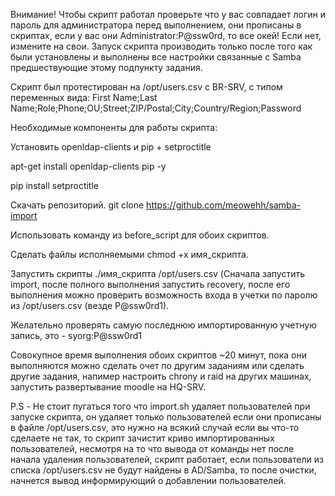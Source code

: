Внимание! Чтобы скрипт работал проверьте что у вас совпадает логин и пароль для администратора перед выполнением, они прописаны в скриптах, если у вас они Administrator:P@ssw0rd, то все окей! Если нет, измените на свои. Запуск скрипта производить только после того как были установлены и выполнены все настройки связанные с Samba предшествующие этому подпункту задания.

Скрипт был протестирован на /opt/users.csv с BR-SRV, с типом переменных вида: First Name;Last Name;Role;Phone;OU;Street;ZIP/Postal;City;Country/Region;Password

Необходимые компоненты для работы скрипта:

Установить openldap-clients и pip + setproctitle

apt-get install openldap-clients pip -y

pip install setproctitle

Скачать репозиторий. git clone https://github.com/meowehh/samba-import

Использовать команду из before_script для обоих скриптов.

Сделать файлы исполняемыми chmod +x имя_скрипта.

Запустить скрипты ./имя_скрипта /opt/users.csv (Сначала запустить import, после полного выполнения запустить recovery, после его выполнения можно проверить возможность входа в учетки по паролю из /opt/users.csv (везде P@ssw0rd1).

Желательно проверять самую последнюю импортированную учетную запись, это - syorg:P@ssw0rd1

Совокупное время выполнения обоих скриптов ~20 минут, пока они выполняются можно сделать очет по другим заданиям или сделать другие задания, напимер настроить chrony и raid на других машинах, запустить развертывание moodle на HQ-SRV.

P.S - Не стоит пугаться того что import.sh удаляет пользователей при запуске скрипта, он удаляет только пользователей если они прописаны в файле /opt/users.csv, это нужно на всякий случай если вы что-то сделаете не так, то скрипт зачистит криво импортированных пользователей, несмотря на то что вывода от команды нет после начала удаления пользователей, скрипт работает, если пользователи из списка /opt/users.csv не будут найдены в AD/Samba, то после очистки, начнется вывод информирующий о добавлении пользователей.
